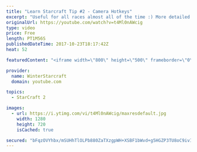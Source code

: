 ```yaml
---
title: "Learn Starcraft Tip #2 - Camera Hotkeys"
excerpt: "Useful for all races almost all of the time :) More detailed guides/tutorials under the learn to play starcraft playlist."
originalUrl: https://youtube.com/watch?v=t4Ml0nAWcig
type: video
price: Free
length: PT1M56S
publishedDateTime: 2017-10-23T18:17:42Z
heat: 52

featuredContent: "<iframe width=\"800\" height=\"500\" frameborder=\"0\" src=\"https://www.youtube.com/embed/t4Ml0nAWcig\" allow=\"accelerometer; autoplay; encrypted-media; gyroscope; picture-in-picture\" allowfullscreen></iframe>"

provider:
  name: WinterStarcraft
  domain: youtube.com

topics:
  - StarCraft 2

images:
  - url: https://i.ytimg.com/vi/t4Ml0nAWcig/maxresdefault.jpg
    width: 1280
    height: 720
    isCached: true

secured: "bFqzOVYhbx/mSUHhTlOLPb880ZaTXzgpWH+XSBF1bWvd+g5HGZP3TU8oC9ivIW06KCDGy+eGeMUxS2tzNkYlcQlPLmgArFDr8U7VbG7z0Di5vs5ZcyoBK5KEGooME8ya8QGrh+kHaQwxvCleOd6wEqWJB39jB2ErViImy5cnyRVZLGlMMINJ2N71oF4TfyhaJvNyZxYyNV4trJ7LFLAYdheJAPkLYrGWhk+pmrQKtZIXvuSa2yDu6KgIJhP+XtTuPfk/hu41qin3gyY/68yMV3svCtNoFYj2TB19so8x6Pr8PyfFQpb/FpMgrFC5On7h/terYKrRE9+e8/ORPk2xMYWe1SCmQj93DshaxFAGqVTa8YpXaAOycZ64ooLuxXyvjlQpSc1eK2st4WhctFpWz9vOZHFZdYjqag/t0pBf5Mo=;VNomTWSX6J7mNep8CNQ/xg=="
---
```


